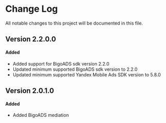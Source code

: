 # Change Log
All notable changes to this project will be documented in this file.

## Version 2.2.0.0

#### Added
* Added support for BigoADS sdk version 2.2.0
* Updated minimum supported BigoADS sdk version to 2.2.0
* Updated minimum supported Yandex Mobile Ads SDK version to 5.8.0

## Version 2.0.1.0

#### Added
* Added BigoADS mediation
